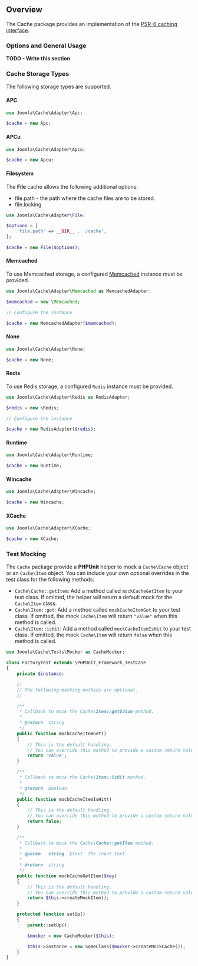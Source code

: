 ## Overview

The Cache package provides an implementation of the [PSR-6 caching interface](http://www.php-fig.org/psr/psr-6/).

### Options and General Usage

**TODO - Write this section**

### Cache Storage Types

The following storage types are supported.

#### APC

```php
use Joomla\Cache\Adapter\Apc;

$cache = new Apc;
```

#### APCu

```php
use Joomla\Cache\Adapter\Apcu;

$cache = new Apcu;
```

#### Filesystem

The **File** cache allows the following additional options:

* file.path - the path where the cache files are to be stored.
* file.locking

```php
use Joomla\Cache\Adapter\File;

$options = [
	'file.path' => __DIR__ . '/cache',
];

$cache = new File($options);
```

#### Memcached

To use Memcached storage, a configured [Memcached](https://secure.php.net/manual/en/class.memcached.php) instance must be provided.

```php
use Joomla\Cache\Adapter\Memcached as MemcachedAdapter;

$memcached = new \Memcached;

// Configure the instance

$cache = new MemcachedAdapter($memcached);
```

#### None

```php
use Joomla\Cache\Adapter\None;

$cache = new None;
```

#### Redis

To use Redis storage, a configured `Redis` instance must be provided.

```php
use Joomla\Cache\Adapter\Redis as RedisAdapter;

$redis = new \Redis;

// Configure the instance

$cache = new RedisAdapter($redis);
```

#### Runtime

```php
use Joomla\Cache\Adapter\Runtime;

$cache = new Runtime;
```

#### Wincache

```php
use Joomla\Cache\Adapter\Wincache;

$cache = new Wincache;
```

#### XCache

```php
use Joomla\Cache\Adapter\XCache;

$cache = new XCache;
```

### Test Mocking

The `Cache` package provide a **PHPUnit** helper to mock a `Cache\Cache` object or an `Cache\Item` object. You can include your own optional overrides in the test class for the following methods:

* `Cache\Cache::getItem`: Add a method called `mockCacheGetItem` to your test class. If omitted, the helper will return a default mock for the `Cache\Item` class.
* `Cache\Item::get`: Add a method called `mockCacheItemGet` to your test class. If omitted, the mock `Cache\Item` will return `"value"` when this method is called.
* `Cache\Item::isHit`: Add a method called `mockCacheItemIsHit` to your test class. If omitted, the mock `Cache\Item` will return `false` when this method is called.

```php
use Joomla\Cache\Tests\Mocker as CacheMocker;

class FactoryTest extends \PHPUnit_Framework_TestCase
{
	private $instance;

	//
	// The following mocking methods are optional.
	//

	/**
	 * Callback to mock the Cache\Item::getValue method.
	 *
	 * @return  string
	 */
	public function mockCacheItemGet()
	{
		// This is the default handling.
		// You can override this method to provide a custom return value.
		return 'value';
	}

	/**
	 * Callback to mock the Cache\Item::isHit method.
	 *
	 * @return  boolean
	 */
	public function mockCacheItemIsHit()
	{
		// This is the default handling.
		// You can override this method to provide a custom return value.
		return false;
	}

	/**
	 * Callback to mock the Cache\Cache::getItem method.
	 *
	 * @param   string  $text  The input text.
	 *
	 * @return  string
	 */
	public function mockCacheGetItem($key)
	{
		// This is the default handling.
		// You can override this method to provide a custom return value.
		return $this->createMockItem();
	}

	protected function setUp()
	{
		parent::setUp();

		$mocker = new CacheMocker($this);

		$this->instance = new SomeClass($mocker->createMockCache());
	}
}
```
